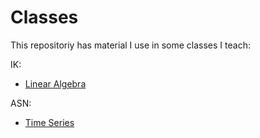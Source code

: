 # Classes

This repositoriy has material I use in some classes I teach:

IK:
- [Linear Algebra](https://github.com/danielrferreira/classes/tree/main/IK/linear%20algebra)

ASN:
- [Time Series]()
